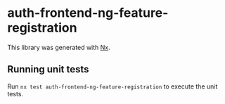 # auth-frontend-ng-feature-registration

This library was generated with [Nx](https://nx.dev).

## Running unit tests

Run `nx test auth-frontend-ng-feature-registration` to execute the unit tests.
